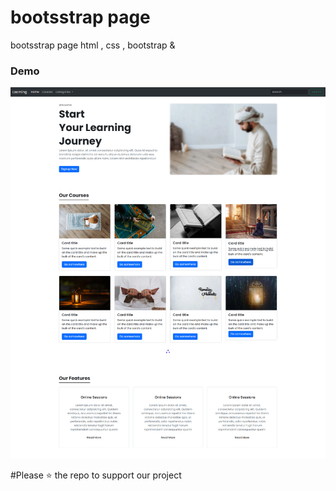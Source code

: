 
# bootsstrap page 
bootsstrap page html , css , bootstrap &amp; 




### Demo
![project demo](screencapture.png)


#Please ⭐ the repo to support our project
